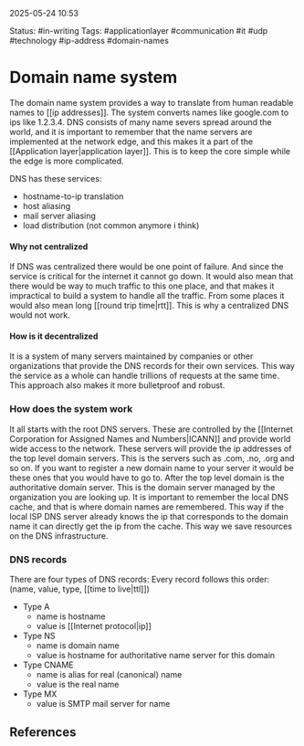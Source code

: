 2025-05-24 10:53

Status: #in-writing
Tags: #applicationlayer #communication #it #udp #technology #ip-address #domain-names

# Domain name system
The domain name system provides a way to translate from human readable names to [[ip addresses]]. The system converts names like google.com to ips like 1.2.3.4. DNS consists of many name severs spread around the world, and it is important to remember that the name servers are implemented at the network edge, and this makes it a part of the [[Application layer|application layer]]. This is to keep the core simple while the edge is more complicated. 

DNS has these services:
- hostname-to-ip translation
- host aliasing
- mail server aliasing
- load distribution (not common anymore i think)

#### Why not centralized
If DNS was centralized there would be one point of failure. And since the service is critical for the internet it cannot go down. It would also mean that there would be way to much traffic to this one place, and that makes it impractical to build a system to handle all the traffic. From some places it would also mean long [[round trip time|rtt]]. This is why a centralized DNS would not work. 

#### How is it decentralized
It is a system of many servers maintained by companies or other organizations that provide the DNS records for their own services. This way the service as a whole can handle trillions of requests at the same time. This approach also makes it more bulletproof and robust. 

### How does the system work
It all starts with the root DNS servers. These are controlled by the [[Internet Corporation for Assigned Names and Numbers|ICANN]] and provide world wide access to the network. These servers will provide the ip addresses of the top level domain servers. This is the servers such as .com, .no, .org and so on. If you want to register a new domain name to your server it would be these ones that you would have to go to. 
After the top level domain is the authoritative domain server. This is the domain server managed by the organization you are looking up. 
It is important to remember the local DNS cache, and that is where domain names are remembered. This way if the local ISP DNS server already knows the ip that corresponds to the domain name it can directly get the ip from the cache. This way we save resources on the DNS infrastructure. 


### DNS records
There are four types of DNS records:
Every record follows this order: (name, value, type, [[time to live|ttl]])

- Type A
	- name is hostname
	- value is [[Internet protocol|ip]]
- Type NS
	- name is domain name
	- value is hostname for authoritative name server for this domain
- Type CNAME
	- name is alias for real (canonical) name
	- value is the real name
- Type MX
	- value is SMTP mail server for name


## References